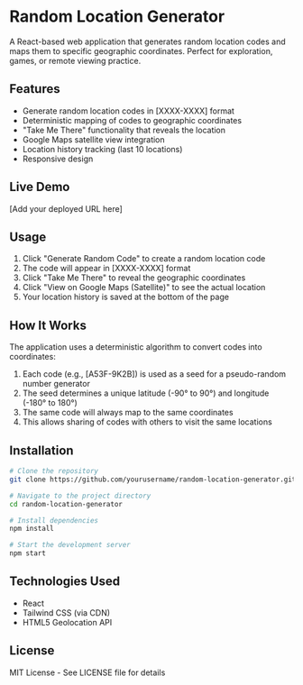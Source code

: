 # Random Location Generator

A React-based web application that generates random location codes and maps them to specific geographic coordinates. Perfect for exploration, games, or remote viewing practice.

## Features

- Generate random location codes in [XXXX-XXXX] format
- Deterministic mapping of codes to geographic coordinates
- "Take Me There" functionality that reveals the location
- Google Maps satellite view integration
- Location history tracking (last 10 locations)
- Responsive design

## Live Demo

[Add your deployed URL here]

## Usage

1. Click "Generate Random Code" to create a random location code
2. The code will appear in [XXXX-XXXX] format
3. Click "Take Me There" to reveal the geographic coordinates
4. Click "View on Google Maps (Satellite)" to see the actual location
5. Your location history is saved at the bottom of the page

## How It Works

The application uses a deterministic algorithm to convert codes into coordinates:

1. Each code (e.g., [A53F-9K2B]) is used as a seed for a pseudo-random number generator
2. The seed determines a unique latitude (-90° to 90°) and longitude (-180° to 180°)
3. The same code will always map to the same coordinates
4. This allows sharing of codes with others to visit the same locations

## Installation

```bash
# Clone the repository
git clone https://github.com/yourusername/random-location-generator.git

# Navigate to the project directory
cd random-location-generator

# Install dependencies
npm install

# Start the development server
npm start
```

## Technologies Used

- React
- Tailwind CSS (via CDN)
- HTML5 Geolocation API

## License

MIT License - See LICENSE file for details